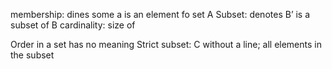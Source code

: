 membership: dines some a is an element fo set A
Subset: denotes B’ is a subset of B
cardinality: size of 

Order in a set has no meaning
Strict subset: C without a line; all elements in the subset